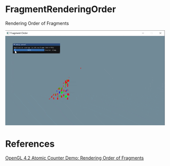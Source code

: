 # FragmentRenderingOrder
Rendering Order of Fragments

![video](videos/20211102001053.gif)

# References

[OpenGL 4.2 Atomic Counter Demo: Rendering Order of Fragments](https://www.geeks3d.com/20120309/opengl-4-2-atomic-counter-demo-rendering-order-of-fragments/)

